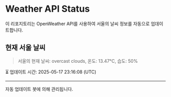 
# Weather API Status

이 리포지토리는 OpenWeather API를 사용하여 서울의 날씨 정보를 자동으로 업데이트합니다.

## 현재 서울 날씨
> 서울의 현재 날씨: overcast clouds, 온도: 13.47°C, 습도: 50%

⏳ 업데이트 시간: 2025-05-17 23:16:08 (UTC)

---
자동 업데이트 봇에 의해 관리됩니다.
